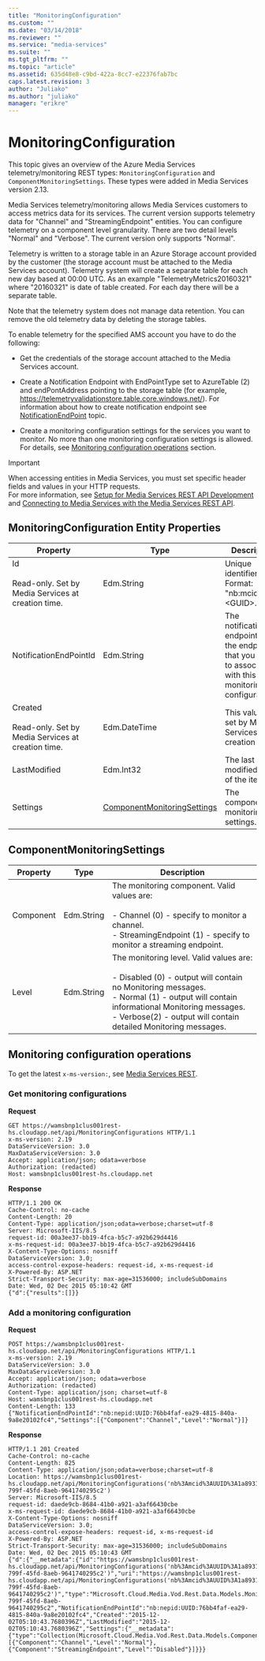```yaml
---
title: "MonitoringConfiguration"
ms.custom: ""
ms.date: "03/14/2018"
ms.reviewer: ""
ms.service: "media-services"
ms.suite: ""
ms.tgt_pltfrm: ""
ms.topic: "article"
ms.assetid: 635d48e8-c9bd-422a-8cc7-e22376fab7bc
caps.latest.revision: 3
author: "Juliako"
ms.author: "juliako"
manager: "erikre"
---
```

# MonitoringConfiguration
This topic gives an overview of the Azure Media Services telemetry/monitoring REST types: `MonitoringConfiguration` and `ComponentMonitoringSettings`. These types were added in Media Services version 2.13.  
  
 Media Services telemetry/monitoring allows Media Services customers to access metrics data for its services. The current version supports telemetry data for "Channel" and "StreamingEndpoint" entities. You can configure telemetry on a component level granularity. There are two detail levels "Normal" and "Verbose". The current version only supports "Normal".  
  
 Telemetry is written to a storage table in an Azure  Storage account provided by the customer (the storage account must be attached to the Media Services account). Telemetry system will create a separate table for each new day based at 00:00 UTC. As an example "TelemetryMetrics20160321" where "20160321" is date of table created. For each day there will be a separate table.  
  
 Note that the telemetry system does not manage data retention. You can remove the old telemetry data by deleting the storage tables.  
  
 To enable telemetry for the specified AMS account you have to do the following:  
  
-   Get the credentials of the storage account attached to the Media Services account.  
  
-   Create a Notification Endpoint with EndPointType set to AzureTable (2) and endPontAddress pointing to the storage table (for example, https://telemetryvalidationstore.table.core.windows.net/). For information about how to create notification endpoint see  [NotificationEndPoint](../operations/notificationendpoint.md) topic.  
  
-   Create a monitoring configuration settings for the services you want to monitor. No more than one monitoring configuration settings is allowed. For details, see [Monitoring configuration operations](#MonitoringConfiguration) section.  
   
> [!IMPORTANT]
> When accessing entities in Media Services, you must set specific header fields and values in your HTTP requests. <br/>For more information, see [Setup for Media Services REST API Development](https://docs.microsoft.com/azure/media-services/media-services-rest-how-to-use) and [Connecting to Media Services with the Media Services REST API](https://docs.microsoft.com/azure/media-services/media-services-use-aad-auth-to-access-ams-api).  

##  <a name="job_entity_properties"></a> MonitoringConfiguration Entity Properties  
  
|Property|Type|Description|  
|--------------|----------|-----------------|  
|Id<br /><br /> Read-only. Set by Media Services at creation time.|Edm.String|Unique identifier. Format: "nb:mcid:UUID:\<GUID>.|  
|NotificationEndPointId|Edm.String|The notification endpoint ID of the endpoint that you want to associate with this monitoring configuration.|  
|Created<br /><br /> Read-only. Set by Media Services at creation time.|Edm.DateTime|This value is set by Media Services at creation time.|  
|LastModified|Edm.Int32|The last modified time of the item.|  
|Settings|[ComponentMonitoringSettings](#ComponentMonitoringSettings)|The component monitoring settings.|  
  
##  <a name="ComponentMonitoringSettings"></a> ComponentMonitoringSettings  
  
|Property|Type|Description|  
|--------------|----------|-----------------|  
|Component|Edm.String|The monitoring component. Valid values are:<br /><br /> -   Channel (0) - specify to monitor a channel.<br />-   StreamingEndpoint (1) - specify to monitor a streaming endpoint.|  
|Level|Edm.String|The monitoring level. Valid values are:<br /><br /> -   Disabled (0) - output will contain no Monitoring messages.<br />-   Normal (1) - output will contain informational Monitoring messages.<br />-   Verbose(2) - output will contain detailed Monitoring messages.|  
  
##  <a name="MonitoringConfiguration"></a> Monitoring configuration operations  
  
 To get the latest `x-ms-version:`, see [Media Services REST](../operations/azure-media-services-rest-api-reference.md).  
  
### Get  monitoring configurations  

 **Request**  
  
```  
GET https://wamsbnp1clus001rest-hs.cloudapp.net/api/MonitoringConfigurations HTTP/1.1  
x-ms-version: 2.19 
DataServiceVersion: 3.0  
MaxDataServiceVersion: 3.0  
Accept: application/json; odata=verbose  
Authorization: (redacted)  
Host: wamsbnp1clus001rest-hs.cloudapp.net  
```  
  
 **Response**  
  
```  
HTTP/1.1 200 OK  
Cache-Control: no-cache  
Content-Length: 20  
Content-Type: application/json;odata=verbose;charset=utf-8  
Server: Microsoft-IIS/8.5  
request-id: 00a3ee37-bb19-4fca-b5c7-a92b629d4416  
x-ms-request-id: 00a3ee37-bb19-4fca-b5c7-a92b629d4416  
X-Content-Type-Options: nosniff  
DataServiceVersion: 3.0;  
access-control-expose-headers: request-id, x-ms-request-id  
X-Powered-By: ASP.NET  
Strict-Transport-Security: max-age=31536000; includeSubDomains  
Date: Wed, 02 Dec 2015 05:10:42 GMT  
{"d":{"results":[]}}  
```  
  
### Add a monitoring configuration  
 **Request**  
  
```  
POST https://wamsbnp1clus001rest-hs.cloudapp.net/api/MonitoringConfigurations HTTP/1.1  
x-ms-version: 2.19 
DataServiceVersion: 3.0  
MaxDataServiceVersion: 3.0  
Accept: application/json; odata=verbose  
Authorization: (redacted)  
Content-Type: application/json; charset=utf-8  
Host: wamsbnp1clus001rest-hs.cloudapp.net  
Content-Length: 133  
{"NotificationEndPointId":"nb:nepid:UUID:76bb4faf-ea29-4815-840a-9a8e20102fc4","Settings":[{"Component":"Channel","Level":"Normal"}]}  
```  
  
 **Response**  
  
```  
HTTP/1.1 201 Created  
Cache-Control: no-cache  
Content-Length: 825  
Content-Type: application/json;odata=verbose;charset=utf-8  
Location: https://wamsbnp1clus001rest-hs.cloudapp.net/api/MonitoringConfigurations('nb%3Amcid%3AUUID%3A1a8931ae-799f-45fd-8aeb-9641740295c2')  
Server: Microsoft-IIS/8.5  
request-id: daede9cb-8684-41b0-a921-a3af66430cbe  
x-ms-request-id: daede9cb-8684-41b0-a921-a3af66430cbe  
X-Content-Type-Options: nosniff  
DataServiceVersion: 3.0;  
access-control-expose-headers: request-id, x-ms-request-id  
X-Powered-By: ASP.NET  
Strict-Transport-Security: max-age=31536000; includeSubDomains  
Date: Wed, 02 Dec 2015 05:10:43 GMT  
{"d":{"__metadata":{"id":"https://wamsbnp1clus001rest-hs.cloudapp.net/api/MonitoringConfigurations('nb%3Amcid%3AUUID%3A1a8931ae-799f-45fd-8aeb-9641740295c2')","uri":"https://wamsbnp1clus001rest-hs.cloudapp.net/api/MonitoringConfigurations('nb%3Amcid%3AUUID%3A1a8931ae-799f-45fd-8aeb-9641740295c2')","type":"Microsoft.Cloud.Media.Vod.Rest.Data.Models.MonitoringConfiguration"},"Id":"nb:mcid:UUID:1a8931ae-799f-45fd-8aeb-9641740295c2","NotificationEndPointId":"nb:nepid:UUID:76bb4faf-ea29-4815-840a-9a8e20102fc4","Created":"2015-12-02T05:10:43.7680396Z","LastModified":"2015-12-02T05:10:43.7680396Z","Settings":{"__metadata":{"type":"Collection(Microsoft.Cloud.Media.Vod.Rest.Data.Models.ComponentMonitoringSettings)"},"results":[{"Component":"Channel","Level":"Normal"},{"Component":"StreamingEndpoint","Level":"Disabled"}]}}}  
```  
  